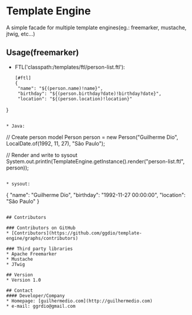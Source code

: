 Template Engine
======
A simple facade for multiple template engines(eg.: freemarker, mustache, jtwig, etc...)

## Usage(freemarker)
 * FTL('classpath:/templates/ftl/person-list.ftl'):
   ```
   [#ftl]
   {
  	"name": "${(person.name)!name}",
  	"birthday": "${(person.birthday?date)!birthday?date}",
  	"location": "${(person.location)!location}"
  }
  ```

 * Java:
  ```
  // Create person model
  Person person = new Person("Guilherme Dio", LocalDate.of(1992, 11, 27), "São Paulo");
  
  // Render and write to sysout
  System.out.println(TemplateEngine.getInstance().render("person-list.ftl", person));
  ```

 * sysout:
  ```
  {
    "name": "Guilherme Dio",
    "birthday": "1992-11-27 00:00:00",
    "location": "São Paulo"
  }
  ```

## Contributors

### Contributors on GitHub
* [Contributors](https://github.com/ggdio/template-engine/graphs/contributors)

### Third party libraries
* Apache Freemarker
* Mustache
* JTwig

## Version 
* Version 1.0

## Contact
#### Developer/Company
* Homepage: [guilhermedio.com](http://guilhermedio.com)
* e-mail: ggrdio@gmail.com
